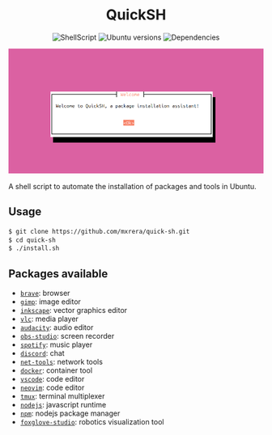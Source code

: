 <h1 align="center">
    QuickSH
</h1>

<p align="center">
    <img src="https://img.shields.io/badge/ShellScript-grey?logo=gnu-bash" alt="ShellScript">
    <img src="https://img.shields.io/badge/Ubuntu-24.04_|_23.10_|_22.04-brightgreen?logo=ubuntu" alt="Ubuntu versions">
    <img src="https://img.shields.io/badge/whiptail-brightgreen?label=dependencies" alt="Dependencies">
</p>

<p align="center">
    <img src="./images/quick-sh.png" alt="QuickSH">
</p>

A shell script to automate the installation of packages and tools in Ubuntu.

## Usage

```bash
$ git clone https://github.com/mxrera/quick-sh.git
$ cd quick-sh
$ ./install.sh
```

## Packages available

- [`brave`](https://brave.com/linux/): browser
- [`gimp`](https://www.gimp.org/): image editor
- [`inkscape`](https://inkscape.org/): vector graphics editor
- [`vlc`](https://www.videolan.org/vlc/download-ubuntu.html): media player
- [`audacity`](https://www.audacityteam.org/): audio editor
- [`obs-studio`](https://obsproject.com/): screen recorder
- [`spotify`](https://www.spotify.com/us/download/linux/): music player
- [`discord`](https://discord.com/): chat
- [`net-tools`](https://packages.ubuntu.com/search?keywords=net-tools): network tools
- [`docker`](https://docs.docker.com/engine/install/ubuntu/): container tool
- [`vscode`](https://code.visualstudio.com/): code editor
- [`neovim`](https://neovim.io/): code editor
- [`tmux`](https://github.com/tmux/tmux/wiki): terminal multiplexer
- [`nodejs`](https://nodejs.org/en): javascript runtime
- [`npm`](https://www.npmjs.com/): nodejs package manager
- [`foxglove-studio`](https://foxglove.dev/download): robotics visualization tool
